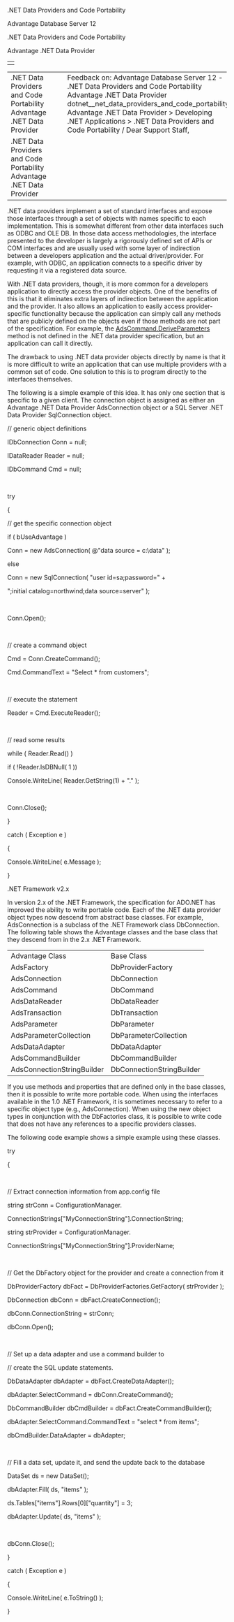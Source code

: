 .NET Data Providers and Code Portability




Advantage Database Server 12  

.NET Data Providers and Code Portability

Advantage .NET Data Provider

|  |
| --- |
|  |

|  |  |  |  |  |
| --- | --- | --- | --- | --- |
| .NET Data Providers and Code Portability  Advantage .NET Data Provider |  |  | Feedback on: Advantage Database Server 12 - .NET Data Providers and Code Portability Advantage .NET Data Provider dotnet\_\_net\_data\_providers\_and\_code\_portability Advantage .NET Data Provider > Developing .NET Applications > .NET Data Providers and Code Portability / Dear Support Staff, |  |
| .NET Data Providers and Code Portability  Advantage .NET Data Provider |  |  |  |  |

.NET data providers implement a set of standard interfaces and expose those interfaces through a set of objects with names specific to each implementation. This is somewhat different from other data interfaces such as ODBC and OLE DB. In those data access methodologies, the interface presented to the developer is largely a rigorously defined set of APIs or COM interfaces and are usually used with some layer of indirection between a developers application and the actual driver/provider. For example, with ODBC, an application connects to a specific driver by requesting it via a registered data source.

With .NET data providers, though, it is more common for a developers application to directly access the provider objects. One of the benefits of this is that it eliminates extra layers of indirection between the application and the provider. It also allows an application to easily access provider-specific functionality because the application can simply call any methods that are publicly defined on the objects even if those methods are not part of the specification. For example, the [AdsCommand.DeriveParameters](dotnet_adscommand_deriveparameters.htm) method is not defined in the .NET data provider specification, but an application can call it directly.

The drawback to using .NET data provider objects directly by name is that it is more difficult to write an application that can use multiple providers with a common set of code. One solution to this is to program directly to the interfaces themselves.

The following is a simple example of this idea. It has only one section that is specific to a given client. The connection object is assigned as either an Advantage .NET Data Provider AdsConnection object or a SQL Server .NET Data Provider SqlConnection object.

// generic object definitions

IDbConnection Conn = null;

IDataReader Reader = null;

IDbCommand Cmd = null;

 

try

{

// get the specific connection object

if ( bUseAdvantage )

Conn = new AdsConnection( @"data source = c:\data" );

else

Conn = new SqlConnection( "user id=sa;password=" +

";initial catalog=northwind;data source=server" );

 

Conn.Open();

 

// create a command object

Cmd = Conn.CreateCommand();

Cmd.CommandText = "Select \* from customers";

 

// execute the statement

Reader = Cmd.ExecuteReader();

 

// read some results

while ( Reader.Read() )

if ( !Reader.IsDBNull( 1 ))

Console.WriteLine( Reader.GetString(1) + "." );

 

Conn.Close();

}

catch ( Exception e )

{

Console.WriteLine( e.Message );

}

.NET Framework v2.x

In version 2.x of the .NET Framework, the specification for ADO.NET has improved the ability to write portable code. Each of the .NET data provider object types now descend from abstract base classes. For example, AdsConnection is a subclass of the .NET Framework class DbConnection. The following table shows the Advantage classes and the base class that they descend from in the 2.x .NET Framework.

|  |  |
| --- | --- |
| Advantage Class | Base Class |
| AdsFactory | DbProviderFactory |
| AdsConnection | DbConnection |
| AdsCommand | DbCommand |
| AdsDataReader | DbDataReader |
| AdsTransaction | DbTransaction |
| AdsParameter | DbParameter |
| AdsParameterCollection | DbParameterCollection |
| AdsDataAdapter | DbDataAdapter |
| AdsCommandBuilder | DbCommandBuilder |
| AdsConnectionStringBuilder | DbConnectionStringBuilder |

If you use methods and properties that are defined only in the base classes, then it is possible to write more portable code. When using the interfaces available in the 1.0 .NET Framework, it is sometimes necessary to refer to a specific object type (e.g., AdsConnection). When using the new object types in conjunction with the DbFactories class, it is possible to write code that does not have any references to a specific providers classes.

The following code example shows a simple example using these classes.

try

{

 

// Extract connection information from app.config file

string strConn = ConfigurationManager.

ConnectionStrings["MyConnectionString"].ConnectionString;

string strProvider = ConfigurationManager.

ConnectionStrings["MyConnectionString"].ProviderName;

 

// Get the DbFactory object for the provider and create a connection from it

DbProviderFactory dbFact = DbProviderFactories.GetFactory( strProvider );

DbConnection dbConn = dbFact.CreateConnection();

dbConn.ConnectionString = strConn;

dbConn.Open();

 

// Set up a data adapter and use a command builder to

// create the SQL update statements.

DbDataAdapter dbAdapter = dbFact.CreateDataAdapter();

dbAdapter.SelectCommand = dbConn.CreateCommand();

DbCommandBuilder dbCmdBuilder = dbFact.CreateCommandBuilder();

dbAdapter.SelectCommand.CommandText = "select \* from items";

dbCmdBuilder.DataAdapter = dbAdapter;

 

// Fill a data set, update it, and send the update back to the database

DataSet ds = new DataSet();

dbAdapter.Fill( ds, "items" );

ds.Tables["items"].Rows[0]["quantity"] = 3;

dbAdapter.Update( ds, "items" );

 

dbConn.Close();

}

catch ( Exception e )

{

Console.WriteLine( e.ToString() );

}